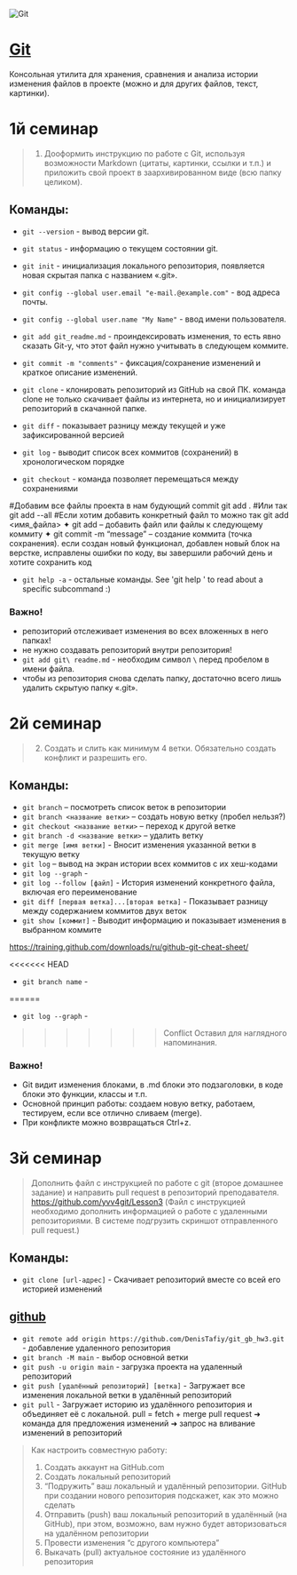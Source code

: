 ![Git](https://git-scm.com/images/logo@2x.png)

# [Git](https://git-scm.com/) 
Консольная утилита для хранения, сравнения и анализа истории изменения файлов в проекте (можно и для других файлов, текст, картинки).

# 1й семинар
>1. Дооформить инструкцию по работе с Git, используя возможности Markdown (цитаты, картинки, ссылки и т.п.) и приложить свой проект в заархивированном виде (всю папку целиком).

## Команды:
- `git --version` - вывод версии git.
- `git status` - информацию о текущем состоянии git.
- `git init` - инициализация локального репозитория, появляется новая скрытая папка с названием «.git».
- `git config --global user.email "e-mail.@example.com"` - вод адреса почты.
- `git config --global user.name "My Name"` - ввод имени пользователя.
- `git add git_readme.md` - проиндексировать изменения, то есть явно сказать Git-у, что этот файл нужно учитывать в следующем коммите.
- `git commit -m "comments"` - фиксация/сохранение изменений и краткое описание изменений.
- `git clone` - клонировать репозиторий из GitHub на свой ПК. команда clone не только скачивает файлы из интернета, но и инициализирует репозиторий в скачанной папке.

- `git diff` - показывает разницу между текущей и уже зафиксированной версией
- `git log` - выводит список всех коммитов (сохранений) в хронологическом порядке
- `git checkout` - команда позволяет перемещаться между сохранениями


#Добавим все файлы проекта в нам будующий commit
git add .
#Или так
git add --all
#Если хотим добавить конкретный файл то можно так
git add <имя_файла> 
✦ git add – добавить файл или файлы к следующему коммиту
✦ git commit -m “message” – создание коммита (точка сохранения).
если создан новый функционал, добавлен новый блок на верстке, исправлены ошибки по коду, вы завершили рабочий день и хотите сохранить код

- `git help -a` - остальные команды. See 'git help <command>' to read about a specific subcommand :)


### Важно!
- репозиторий отслеживает изменения во всех вложенных в него папках!
- не нужно создавать репозиторий внутри репозитория!
- `git add git\ readme.md` - необходим символ `\` перед пробелом в имени файла.
- чтобы из репозитория снова сделать папку, достаточно всего лишь удалить скрытую папку «.git».


# 2й семинар
> 2. Создать и слить как минимум 4 ветки. Обязательно создать конфликт и разрешить его.
## Команды:
- `git branch` – посмотреть список веток в репозитории
- `git branch <название ветки>` – создать новую ветку (пробел нельзя?)
- `git checkout <название ветки>` – переход к другой ветке
- `git branch -d <название ветки>` – удалить ветку
- `git merge [имя ветки]` - Вносит изменения указанной ветки в текущую ветку
- `git log` – вывод на экран истории всех коммитов с их хеш-кодами
- `git log --graph` - 
- `git log --follow [файл]` - История изменений конкретного файла, включая его переименование
- `git diff [первая ветка]...[вторая ветка]` - Показывает разницу между содержанием коммитов двух веток
- `git show [коммит]` - Выводит информацию и показывает изменения в выбранном коммите

https://training.github.com/downloads/ru/github-git-cheat-sheet/

<<<<<<< HEAD
- `git branch name` - 

======

- `git log --graph` - 
>>>>>>> Conflict
>>>Оставил для наглядного напоминания.


### Важно!
- Git видит изменения блоками, в .md блоки это подзаголовки, в коде блоки это функции, классы и т.п.
- Основной принцип работы: создаем новую ветку, работаем, тестируем, если все отлично сливаем (merge).
- При конфликте можно возвращаться Ctrl+z.


# 3й семинар

>Дополнить файл с инструкцией по работе с git (второе домашнее задание) и направить pull request в репозиторий преподавателя.
https://github.com/yvv4git/Lesson3 
(Файл с инструкцией необходимо дополнить информацией о работе с удаленными репозиториями. В системе подгрузить скриншот отправленного pull request.)

## Команды:

- `git clone [url-адрес]` - Скачивает репозиторий вместе со всей его историей изменений

## [github](https://github.com/)

- `git remote add origin https://github.com/DenisTafiy/git_gb_hw3.git` - добавление удаленного репозитория
- `git branch -M main` - выбор основной ветки
- `git push -u origin main` - загрузка проекта на удаленный репозиторий
- `git push [удалённый репозиторий] [ветка]` - Загружает все изменения локальной ветки в удалённый репозиторий
- `git pull` - Загружает историю из удалённого репозитория и объединяет её с локальной. pull = fetch + merge
pull request
➜ команда для предложения изменений
➜ запрос на вливание изменений в репозиторий


>Как настроить совместную работу:
>1. Создать аккаунт на GitHub.com
>2. Создать локальный репозиторий
>3. “Подружить” ваш локальный и удалённый репозитории. GitHub при создании нового репозитория подскажет, как это можно сделать
>4. Отправить (push) ваш локальный репозиторий в удалённый (на GitHub), при этом, возможно, вам нужно будет авторизоваться на удалённом репозитории
>5. Провести изменения “с другого компьютера”
>6. Выкачать (pull) актуальное состояние из удалённого репозитория






